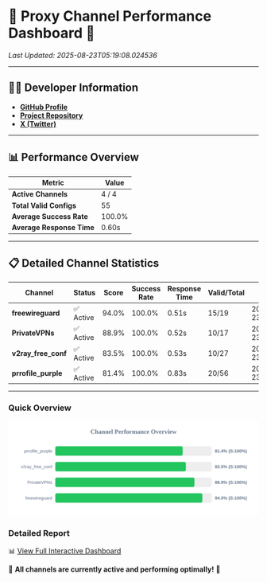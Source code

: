 # 🌟 Proxy Channel Performance Dashboard 🌟

_Last Updated: 2025-08-23T05:19:08.024536_

---

## 👩‍💻 Developer Information

- **[GitHub Profile](https://github.com/4n0nymou3)**  
- **[Project Repository](https://github.com/4n0nymou3/multi-proxy-config-fetcher)**  
- **[X (Twitter)](https://x.com/4n0nymou3)**  

---

## 📊 Performance Overview

| Metric                | Value       |
|-----------------------|-------------|
| **Active Channels**   | 4 / 4       |
| **Total Valid Configs** | 55          |
| **Average Success Rate** | 100.0%      |
| **Average Response Time** | 0.60s       |

---

## 📋 Detailed Channel Statistics

| Channel          | Status     | Score  | Success Rate | Response Time | Valid/Total | Last Success               |
|------------------|------------|--------|--------------|---------------|-------------|----------------------------|
| **freewireguard**  | ✅ Active  | 94.0%  | 100.0% | 0.51s         | 15/19       | 2025-08-23T05:19:08.022861 |
| **PrivateVPNs**  | ✅ Active  | 88.9%  | 100.0% | 0.52s         | 10/17       | 2025-08-23T05:19:07.486291 |
| **v2ray_free_conf**  | ✅ Active  | 83.5%  | 100.0% | 0.53s         | 10/27       | 2025-08-23T05:19:06.934421 |
| **prrofile_purple**  | ✅ Active  | 81.4%  | 100.0% | 0.83s         | 20/56       | 2025-08-23T05:19:06.362381 |

---

### Quick Overview
<div align="center">
  <a href="https://raw.githubusercontent.com/nullluser/NullRepo/refs/heads/main/assets/channel_stats_chart.svg">
    <img src="https://raw.githubusercontent.com/nullluser/NullRepo/refs/heads/main/assets/channel_stats_chart.svg" alt="Source Performance Statistics" width="800">
  </a>
</div>

### Detailed Report
📊 [View Full Interactive Dashboard](https://htmlpreview.github.io/?https://github.com/nullluser/NullRepo/blob/main/assets/performance_report.html)

🎉 **All channels are currently active and performing optimally!** 🎉
